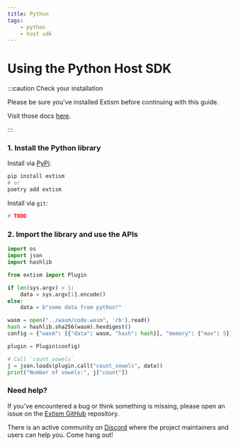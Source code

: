 ```yaml
---
title: Python
tags:
    - python
    - host sdk
---
```


# Using the Python Host SDK


:::caution Check your installation

Please be sure you've installed Extism before continuing with this guide.

Visit those docs [here](/docs/install).

:::

### 1. Install the Python library

Install via [PyPi](https://pypi.org/):
```sh
pip install extism
# or 
poetry add extism
```

Install via `git`:
```sh
# TODO
```

### 2. Import the library and use the APIs

```python title=app.py
import os
import json
import hashlib

from extism import Plugin

if len(sys.argv) > 1:
    data = sys.argv[1].encode()
else:
    data = b"some data from python!"

wasm = open("../wasm/code.wasm", 'rb').read()
hash = hashlib.sha256(wasm).hexdigest()
config = {"wasm": [{"data": wasm, "hash": hash}], "memory": {"max": 5}}

plugin = Plugin(config)

# Call `count_vowels`
j = json.loads(plugin.call("count_vowels", data))
print("Number of vowels:", j["count"])

```


### Need help?

If you've encountered a bug or think something is missing, please open an issue on the [Extism GitHub](https://github.com/extism/extism) repository.

There is an active community on [Discord](#) where the project maintainers and users can help you. Come hang out!

